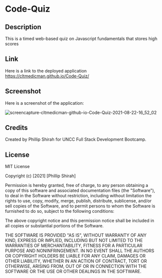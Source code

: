 # Code-Quiz
## Description
This is a timed web-based quiz on Javascript fundamentals that stores high scores
## Link
Here is a link to the deployed application https://cltmedicman.github.io/Code-Quiz/
## Screenshot
Here is a screenshot of the application:

![screencapture-cltmedicman-github-io-Code-Quiz-2021-08-22-16_52_02](https://user-images.githubusercontent.com/79491454/130369786-b545c415-3039-4ec6-b7a2-0ffe774df237.png)
## Credits
Created by Phillip Shirah for UNCC Full Stack Development Bootcamp.

## License
MIT License

Copyright (c) [2021] [Phillip Shirah]

Permission is hereby granted, free of charge, to any person obtaining a copy
of this software and associated documentation files (the "Software"), to deal
in the Software without restriction, including without limitation the rights
to use, copy, modify, merge, publish, distribute, sublicense, and/or sell
copies of the Software, and to permit persons to whom the Software is
furnished to do so, subject to the following conditions:

The above copyright notice and this permission notice shall be included in all
copies or substantial portions of the Software.

THE SOFTWARE IS PROVIDED "AS IS", WITHOUT WARRANTY OF ANY KIND, EXPRESS OR
IMPLIED, INCLUDING BUT NOT LIMITED TO THE WARRANTIES OF MERCHANTABILITY,
FITNESS FOR A PARTICULAR PURPOSE AND NONINFRINGEMENT. IN NO EVENT SHALL THE
AUTHORS OR COPYRIGHT HOLDERS BE LIABLE FOR ANY CLAIM, DAMAGES OR OTHER
LIABILITY, WHETHER IN AN ACTION OF CONTRACT, TORT OR OTHERWISE, ARISING FROM,
OUT OF OR IN CONNECTION WITH THE SOFTWARE OR THE USE OR OTHER DEALINGS IN THE
SOFTWARE.
